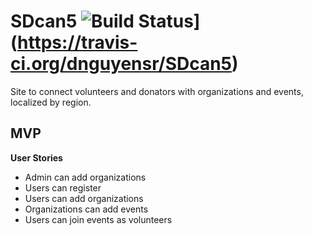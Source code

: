 # SDcan5 ![Build Status](https://travis-ci.org/dnguyensr/SDcan5.svg?branch=master)](https://travis-ci.org/dnguyensr/SDcan5)

Site to connect volunteers and donators with organizations and events, localized by region.

## MVP
**User Stories**  

* Admin can add organizations
* Users can register
* Users can add organizations
* Organizations can add events
* Users can join events as volunteers
